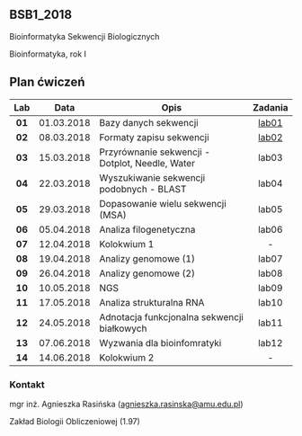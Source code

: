 ## BSB1_2018
Bioinformatyka Sekwencji Biologicznych

Bioinformatyka, rok I

## Plan ćwiczeń

| Lab | Data | Opis | Zadania |
| :---: | --- | --- | :---: |
| **01** | 01.03.2018 | Bazy danych sekwencji | [lab01](./lab01.md)  |
| **02**	| 08.03.2018 | Formaty zapisu sekwencji  | [lab02](./lab02.md) |
| **03**	| 15.03.2018 | Przyrównanie sekwencji - Dotplot, Needle, Water | lab03 |
| **04**	| 22.03.2018 | Wyszukiwanie sekwencji podobnych - BLAST | lab04 |
| **05**	| 29.03.2018 | Dopasowanie wielu sekwencji (MSA) | lab05 |
| **06**	| 05.04.2018 | Analiza filogenetyczna | lab06 |
| **07**	| 12.04.2018 | Kolokwium 1 | -  |
| **08**	| 19.04.2018 | Analizy genomowe (1) | lab07 |
| **09**	| 26.04.2018 | Analizy genomowe (2) |  lab08 |
| **10**	| 10.05.2018 | NGS | lab09 |
| **11**	| 17.05.2018 | Analiza strukturalna RNA | lab10 |
| **12**	| 24.05.2018 | Adnotacja funkcjonalna sekwencji białkowych |  lab11 |
| **13**	| 07.06.2018 | Wyzwania dla bioinfomratyki |  lab12 |
| **14**	| 14.06.2018 | Kolokwium 2 |  -  |

### Kontakt
mgr inż. Agnieszka Rasińska (agnieszka.rasinska@amu.edu.pl)

Zakład Biologii Obliczeniowej (1.97)


